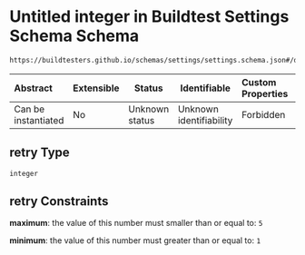 # Untitled integer in Buildtest Settings Schema Schema

```txt
https://buildtesters.github.io/schemas/settings/settings.schema.json#/definitions/local/properties/retry
```




| Abstract            | Extensible | Status         | Identifiable            | Custom Properties | Additional Properties | Access Restrictions | Defined In                                                                      |
| :------------------ | ---------- | -------------- | ----------------------- | :---------------- | --------------------- | ------------------- | ------------------------------------------------------------------------------- |
| Can be instantiated | No         | Unknown status | Unknown identifiability | Forbidden         | Allowed               | none                | [settings.schema.json\*](../../out/settings.schema.json "open original schema") |

## retry Type

`integer`

## retry Constraints

**maximum**: the value of this number must smaller than or equal to: `5`

**minimum**: the value of this number must greater than or equal to: `1`
